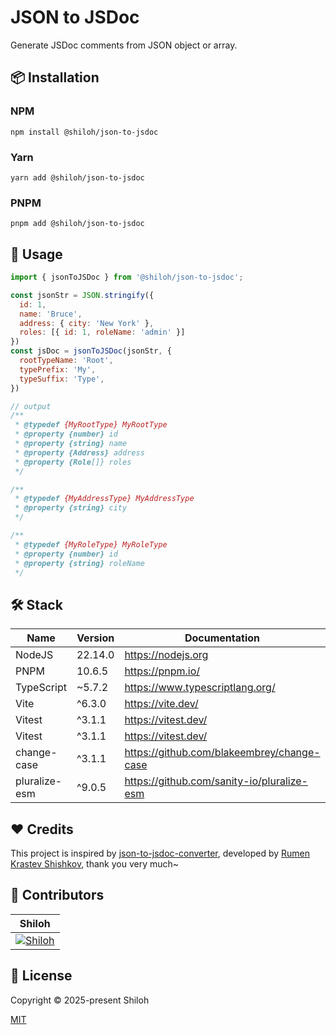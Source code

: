 # JSON to JSDoc

Generate JSDoc comments from JSON object or array.

## 📦 Installation

### NPM

```shell
npm install @shiloh/json-to-jsdoc
```

### Yarn

```shell
yarn add @shiloh/json-to-jsdoc
```

### PNPM

```shell
pnpm add @shiloh/json-to-jsdoc
```

## 🚀 Usage

```javascript
import { jsonToJSDoc } from '@shiloh/json-to-jsdoc';

const jsonStr = JSON.stringify({
  id: 1,
  name: 'Bruce',
  address: { city: 'New York' },
  roles: [{ id: 1, roleName: 'admin' }]
})
const jsDoc = jsonToJSDoc(jsonStr, {
  rootTypeName: 'Root',
  typePrefix: 'My',
  typeSuffix: 'Type',
})

// output
/**
 * @typedef {MyRootType} MyRootType
 * @property {number} id
 * @property {string} name
 * @property {Address} address
 * @property {Role[]} roles
 */

/**
 * @typedef {MyAddressType} MyAddressType
 * @property {string} city
 */

/**
 * @typedef {MyRoleType} MyRoleType
 * @property {number} id
 * @property {string} roleName
 */
```

## 🛠️ Stack

| Name          | Version | Documentation                                | Remark |
|---------------|---------|----------------------------------------------|--------|
| NodeJS        | 22.14.0 | <https://nodejs.org>                         |        |
| PNPM          | 10.6.5  | <https://pnpm.io/>                           |        |
| TypeScript    | ~5.7.2  | <https://www.typescriptlang.org/>            |        |
| Vite          | ^6.3.0  | <https://vite.dev/>                          |        |
| Vitest        | ^3.1.1  | <https://vitest.dev/>                        |        |
| Vitest        | ^3.1.1  | <https://vitest.dev/>                        |        |
| change-case   | ^3.1.1  | <https://github.com/blakeembrey/change-case> |        |
| pluralize-esm | ^9.0.5  | <https://github.com/sanity-io/pluralize-esm> |        |

## ❤️ Credits

This project is inspired by [json-to-jsdoc-converter](https://gitlab.com/nvidia1997/json-to-jsdoc-converter), developed
by [Rumen Krastev Shishkov](https://gitlab.com/nvidia1997), thank you very much~

## 💪 Contributors

|                                             Shiloh                                              |
|:-----------------------------------------------------------------------------------------------:|
| [![Shiloh](https://avatars.githubusercontent.com/u/46670399?v=4)](https://github.com/shilohooo) |

## 🔖 License

Copyright © 2025-present Shiloh

[MIT](./LICENSE)

